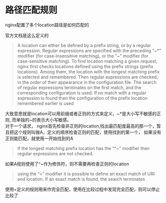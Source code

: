 # 路径匹配规则

nginx配置了多个location路径是如何匹配的

官方文档是这么定义的
> A location can either be defined by a prefix string, or by a regular expression. Regular expressions are specified with the preceding “\~\*” modifier (for case-insensitive matching), or the “\~” modifier (for case-sensitive matching). To find location matching a given request, nginx first checks locations defined using the prefix strings (prefix locations). Among them, the location with the longest matching prefix is selected and remembered. Then regular expressions are checked, in the order of their appearance in the configuration file. The search of regular expressions terminates on the first match, and the corresponding configuration is used. If no match with a regular expression is found then the configuration of the prefix location remembered earlier is used 

大致意思就是location可以用前缀或者正则的方式来定义，\~\*是大小写不敏感的正则, 而单独的\~的表示大小写敏感。  
对于一个请求， nginx首先检查非正则的location,找出最匹配度最高的那一个，暂且把这个规则叫做A，定义的顺序检查正则的匹配，使用找到的第一个，
如果没有正则能匹配，就使用一开始找到的A

> If the longest matching prefix location has the “^~” modifier then regular expressions are not checked.

如果A规则使用了^\~作为修饰符，则不需要再检查正则的location

> using the “=” modifier it is possible to define an exact match of URI and location. If an exact match is found, the search terminates

使用=定义的规则用来作完全匹配，使用在比较过程中发现完全匹配，则可以停止比较了




